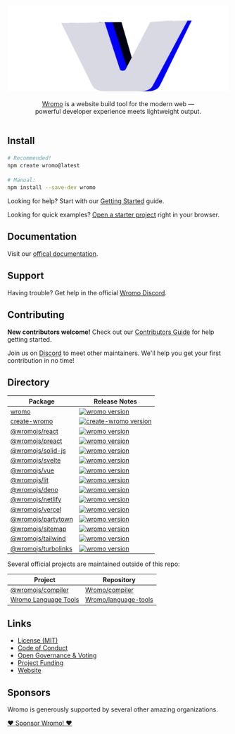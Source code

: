 <p align="center">
  <img src="assets/social/banner-minimal.png" alt="Wromo logo">
  <br/><br/>
  <a href="https://wromo.build">Wromo</a> is a website build tool for the modern web &mdash;
  <br/>
  powerful developer experience meets lightweight output.
  <br/><br/>
</p>

## Install


```bash
# Recommended!
npm create wromo@latest

# Manual:
npm install --save-dev wromo
```

Looking for help? Start with our [Getting Started](https://docs.wromo.build/en/getting-started/) guide.  

Looking for quick examples? [Open a starter project](https://wromo.new/) right in your browser.
## Documentation

Visit our [offical documentation](https://docs.wromo.build/).  

## Support

Having trouble? Get help in the official [Wromo Discord](https://wromo.build/chat).
## Contributing

**New contributors welcome!** Check out our [Contributors Guide](CONTRIBUTING.md) for help getting started. 

Join us on [Discord](https://wromo.build/chat) to meet other maintainers. We'll help you get your first contribution in no time!

## Directory

| Package                                                 | Release Notes                                                                                                                     |
| ------------------------------------------------------- | --------------------------------------------------------------------------------------------------------------------------------- |
| [wromo](packages/wromo)                                 | [![wromo version](https://img.shields.io/npm/v/wromo.svg?label=%20)](packages/wromo/CHANGELOG.md)                                 |
| [create-wromo](packages/create-wromo)                   | [![create-wromo version](https://img.shields.io/npm/v/create-wromo.svg?label=%20)](packages/create-wromo/CHANGELOG.md)            |
| [@wromojs/react](packages/integrations/react)           | [![wromo version](https://img.shields.io/npm/v/@wromojs/react.svg?label=%20)](packages/integrations/react/CHANGELOG.md)           |
| [@wromojs/preact](packages/integrations/preact)         | [![wromo version](https://img.shields.io/npm/v/@wromojs/preact.svg?label=%20)](packages/integrations/preact/CHANGELOG.md)         |
| [@wromojs/solid-js](packages/integrations/solid)        | [![wromo version](https://img.shields.io/npm/v/@wromojs/solid-js.svg?label=%20)](packages/integrations/solid-js/CHANGELOG.md)     |
| [@wromojs/svelte](packages/integrations/svelte)         | [![wromo version](https://img.shields.io/npm/v/@wromojs/svelte.svg?label=%20)](packages/integrations/svelte/CHANGELOG.md)         |
| [@wromojs/vue](packages/integrations/vue)               | [![wromo version](https://img.shields.io/npm/v/@wromojs/vue.svg?label=%20)](packages/integrations/vue/CHANGELOG.md)               |
| [@wromojs/lit](packages/integrations/lit)               | [![wromo version](https://img.shields.io/npm/v/@wromojs/lit.svg?label=%20)](packages/integrations/lit/CHANGELOG.md)               |
| [@wromojs/deno](packages/integrations/deno)             | [![wromo version](https://img.shields.io/npm/v/@wromojs/deno.svg?label=%20)](packages/integrations/deno/CHANGELOG.md)             |
| [@wromojs/netlify](packages/integrations/netlify)       | [![wromo version](https://img.shields.io/npm/v/@wromojs/netlify.svg?label=%20)](packages/integrations/netlify/CHANGELOG.md)       |
| [@wromojs/vercel](packages/integrations/vercel)         | [![wromo version](https://img.shields.io/npm/v/@wromojs/vercel.svg?label=%20)](packages/integrations/vercel/CHANGELOG.md)         |
| [@wromojs/partytown](packages/integrations/partytown)   | [![wromo version](https://img.shields.io/npm/v/@wromojs/partytown.svg?label=%20)](packages/integrations/partytown/CHANGELOG.md)   |
| [@wromojs/sitemap](packages/integrations/sitemap)       | [![wromo version](https://img.shields.io/npm/v/@wromojs/sitemap.svg?label=%20)](packages/integrations/sitemap/CHANGELOG.md)       |
| [@wromojs/tailwind](packages/integrations/tailwind)     | [![wromo version](https://img.shields.io/npm/v/@wromojs/tailwind.svg?label=%20)](packages/integrations/tailwind/CHANGELOG.md)     |
| [@wromojs/turbolinks](packages/integrations/turbolinks) | [![wromo version](https://img.shields.io/npm/v/@wromojs/turbolinks.svg?label=%20)](packages/integrations/turbolinks/CHANGELOG.md) |

Several official projects are maintained outside of this repo:

| Project                                                             | Repository                                                              |
| ------------------------------------------------------------------- | ----------------------------------------------------------------------- |
| [@wromojs/compiler](packages/integrations/compiler)                 | [Wromo/compiler](https://github.com/Wromo/compiler)             |
| [Wromo Language Tools](https://github.com/Wromo/language-tools) | [Wromo/language-tools](https://github.com/Wromo/language-tools) |


## Links

- [License (MIT)](LICENSE)
- [Code of Conduct](CODE_OF_CONDUCT.md)
- [Open Governance & Voting](GOVERNANCE.md)
- [Project Funding](FUNDING.md)
- [Website](https://wromo.build/)

## Sponsors

Wromo is generously supported by several other amazing organizations.

[❤️ Sponsor Wromo! ❤️](FUNDING.md)


